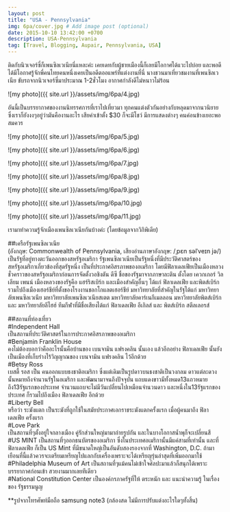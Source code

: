```yaml
---
layout: post
title: "USA - Pennsylvania"
img: 6pa/cover.jpg # Add image post (optional)
date: 2015-10-10 13:42:00 +0700
description: USA-Pennsylvania
tag: [Travel, Blogging, Aupair, Pennsylvania, USA]
---
```


ติดกับนิวเจอร์ซี่ก็เพนซิลเวเนียนี่แหละค่ะ เคยเดทกับผู้ชายเมืองนี้ก็เลยมีโอกาศได้แวะไปบ่อย และพอดีได้มีโอกาศรู้จักพี่คนไทยคนหนึ่งเคยเป็นอดีตออแพร์ที่แต่งงานที่นี่ นางชวนมาเที่ยวชมงานที่เพนซิลเวเนีย ขับรถจากนิวเจอร์ซี่มาประมาณ 1-2ชั่วโมง อากาศกำลังดีไม่หนาวไม่ร้อน

![my photo]({{ site.url }}/assets/img/6pa/4.jpg)

อันนี้เป็นบรรยากาศของงานนิทรรศการที่เราไปเที่ยวมา ทุกคนแต่งตัวกันอย่างกับหลุดมาจากนวนิยาย ซึ่งเราก็ยังงงๆอยู่ว่ามันคืองานอะไร เสียค่าเข้าตั้ง $30 ก็จะมีโชว์ มีการแสดงต่างๆ คนค่อนข้างเยอะพอสมควร

![my photo]({{ site.url }}/assets/img/6pa/5.jpg)

![my photo]({{ site.url }}/assets/img/6pa/6.jpg)

![my photo]({{ site.url }}/assets/img/6pa/7.jpg)

![my photo]({{ site.url }}/assets/img/6pa/8.jpg)

![my photo]({{ site.url }}/assets/img/6pa/9.jpg)

![my photo]({{ site.url }}/assets/img/6pa/10.jpg)

![my photo]({{ site.url }}/assets/img/6pa/11.jpg)

เรามาทำความรู้จักเมืองเพนซิลเวเนียกันบ้างค่ะ (โดยข้อมูลจากวิกิพิเดีย)

##เครือรัฐเพนซิลเวเนีย   
(อังกฤษ: Commonwealth of Pennsylvania, เสียงอ่านภาษาอังกฤษ: /ˌpɛn səlˈveɪn jə/) เป็นรัฐที่อยู่ทางตะวันออกของสหรัฐอเมริกา รัฐเพนซิลเวเนียเป็นรัฐหนึ่งที่มีประวัติศาสตร์ของสหรัฐอเมริกาเกี่ยวข้องที่สุดรัฐหนึ่ง เป็นที่ประกาศอิสรภาพของอเมริกา โดยมีฟิลาเดลเฟียเป็นเมืองหลวงชั่วคราวของสหรัฐอเมริกาก่อนการจัดตั้งวอชิงตัน ดีซี ชื่อของรัฐมาจากภาษาละติน ตั้งโดย เควกเกอร์ วิลเลียม เพนน์ เมืองหลวงของรัฐคือ แฮร์ริสเบิร์ก และเมืองสำคัญอื่นๆ ได้แก่ ฟิลาเดลเฟีย และพิตส์เบิร์ก รวมไปถึงเมืองเฮอร์ชีย์ที่ตั้งของโรงงานชอกโกแลตเฮอร์ชีย์ มหาวิทยาลัยที่สำคัญในรัฐได้แก่ มหาวิทยาลัยเพนซิลเวเนีย มหาวิทยาลัยเพนซิลเวเนียสเตต มหาวิทยาลัยคาร์เนกีเมลลอน มหาวิทยาลัยพิตส์เบิร์กและ มหาวิทยาลัยลีไฮฮ์ ทีมกีฬาที่มีชื่อเสียงได้แก่ ฟิลาเดลเฟีย อีเกิลส์ และ พิตส์เบิร์ก สตีลเลอรส์

##สถานที่ท่องเที่ยว  
#Independent Hall   
เป็นสถานที่ประวัติศาสตร์ในการประกาศอิสรภาพของอเมริกา    
#Benjamin Franklin House   
คงไม่ต้องบอกว่าคืออะไรนั้นคือบ้านของ เบนจามิน แฟรงคลิน นั้นเอง แล้วอีกอย่าง ฟิลาเดลเฟีย นั้นยังเป็นเมืองที่เก็บร่างไร้วิญญาณของ เบนจามิน แฟรงคลิน ไว้อีกด้วย    
#Betsy Ross  
เบสตี้ รอส เป็น คนออกแบบธงชาติอเมริกา ซึ่งแต่เดิมเป็นรูปดาวบนธงชาติเป็นวงกลม ดาวแต่ละดวงนั้นหมายถึงจำนวนรัฐในอเมริกา   และพัฒนามาจนถึงปัจจุบัน แถบแดงขาวมีทั้งหมด13แถวหมายถึง13รัฐแรกของประเทศ จำนวนแถบจะไม่มีวันเปลี่ยนไปเหมือนจำนวนดาว และหนึ่งใน13รัฐแรกของประเทศ ก็รวมไปถึงเมือง ฟิลาเดลเฟีย อีกด้วย  
#Liberty Bell  
หรือว่า ระฆังแตก เป็นระฆังที่ถูกใช้ในสมัยประกาศเอกราชระฆังแตกครั้งแรก เมื่อผู้คนมาถึง ฟิลาเดลเฟีย ครั้งแรก    
#Love Park    
เป็นสถานที่ๆตั้งอยู่ใจกลางเมือง คู่รักส่วนใหญ่มามาถ่ายรูปกัน และในบางโอกาสน้ำพุก็จะเปลี่ยนสี  
#US MINT
เป็นสถานที่ๆออกธนบัตรของอเมริกา ซึ่งในประเทศอเมริกานั้นมีแค่สามที่เท่านั้น และที่ ฟิลาเดลเฟีย ก็เป็น US Mint ที่มีขนาดใหญ่เป็นอันดับสองรองจากที่ Washington, D.C.   ถ้ามาเยือนที่นี้แล้วควรจะเตรียมเหรียญไปแลกกับเครื่องเพราะจะได้เหรียญรุ่นล่าสุดที่เพิ่มออกมาใช้  
#Philadelphia Museum of Art
เป็นสถานที่ๆแม้คนไม่เข้าใจศิลปะมาแล้วก็สนุกได้เพราะบรรยากาศก่อนเข้า สวยงามมากเลยทีเดียว  
#National Constitution Center
เป็นองค์กรภาครัฐที่ให้ ตระหนัก และ แนะนำความรู้ ในเรื่องของ รัฐธรรมนูญ

**รูปจากโทรศัพท์มือถือ samsung note3 (กล้องสด ไม่มีการปรับแต่งอะไรใดๆทั้งสิ้น)
